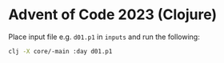 # Advent of Code 2023 (Clojure)

Place input file e.g. `d01.p1` in `inputs` and run the following:

```bash
clj -X core/-main :day d01.p1
```
